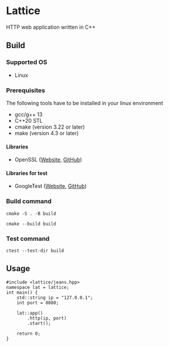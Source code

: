 Lattice
===
HTTP web application written in C++

## Build
### Supported OS
- Linux
### Prerequisites
The following tools have to be installed in your linux environment
- gcc/g++ 13
- C++20 STL
- cmake (version 3.22 or later)
- make (version 4.3 or later)
#### Libraries
- OpenSSL ([Website](https://www.openssl.org/), [GitHub](https://github.com/openssl/openssl))
#### Libraries for test
- GoogleTest ([Website](https://google.github.io/googletest/), [GitHub](https://github.com/google/googletest))

### Build command
```
cmake -S . -B build
```
```
cmake --build build
```
### Test command
```
ctest --test-dir build
```

## Usage
```
#include <lattice/jeans.hpp>
namespace lat = lattice;
int main() {
    std::string ip = "127.0.0.1";
    int port = 8080;
    
    lat::app()
        .http(ip, port)
        .start();

    return 0;
}
```

